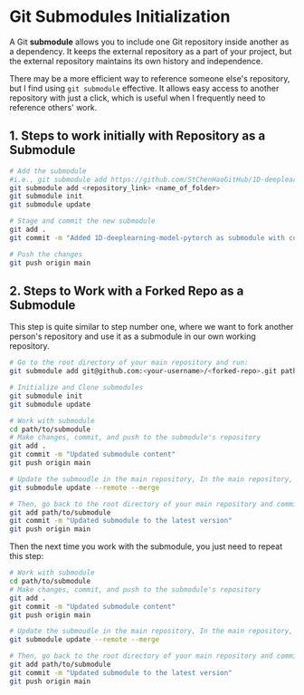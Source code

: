 # Git Submodules Initialization

A Git **submodule** allows you to include one Git repository inside another as a dependency. It keeps the external repository as a part of your project, but the external repository maintains its own history and independence.

There may be a more efficient way to reference someone else's repository, but I find using `git submodule` effective. It allows easy access to another repository with just a click, which is useful when I frequently need to reference others' work.

## 1. Steps to work initially with Repository as a Submodule

```bash
# Add the submodule
#i.e., git submodule add https://github.com/StChenHaoGitHub/1D-deeplearning-model-pytorch 1D-deeplearning-model-pytorch-main
git submodule add <repository_link> <name_of_folder>
git submodule init
git submodule update

# Stage and commit the new submodule
git add .
git commit -m "Added 1D-deeplearning-model-pytorch as submodule with correct name"

# Push the changes
git push origin main
```

## 2. Steps to Work with a Forked Repo as a Submodule

This step is quite similar to step number one, where we want to fork another person's repository and use it as a submodule in our own working repository.

```bash
# Go to the root directory of your main repository and run:
git submodule add git@github.com:<your-username>/<forked-repo>.git path/to/submodule

# Initialize and Clone submodules
git submodule init
git submodule update

# Work with submodule
cd path/to/submodule
# Make changes, commit, and push to the submodule's repository
git add .
git commit -m "Updated submodule content"
git push origin main

# Update the submoudle in the main repository, In the main repository, go to the submodule directory and pull the latest changes:
git submodule update --remote --merge

# Then, go back to the root directory of your main repository and commit the updated submodule reference:
git add path/to/submodule
git commit -m "Updated submodule to the latest version"
git push origin main
```

Then the next time you work with the submodule, you just need to repeat this step:

```bash
# Work with submodule
cd path/to/submodule
# Make changes, commit, and push to the submodule's repository
git add .
git commit -m "Updated submodule content"
git push origin main

# Update the submoudle in the main repository, In the main repository, go to the submodule directory and pull the latest changes:
git submodule update --remote --merge

# Then, go back to the root directory of your main repository and commit the updated submodule reference:
git add path/to/submodule
git commit -m "Updated submodule to the latest version"
git push origin main
```
